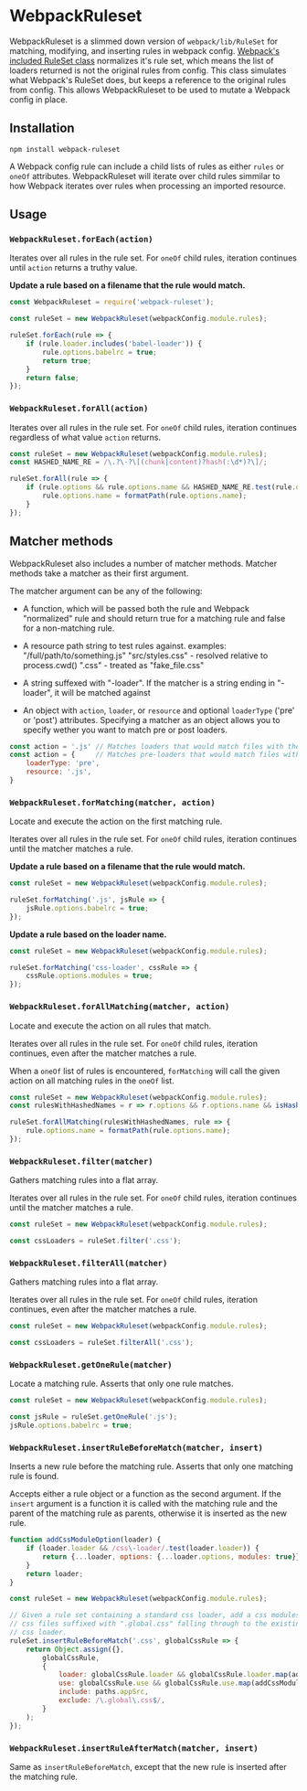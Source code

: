 # WebpackRuleset

WebpackRuleset is a slimmed down version of `webpack/lib/RuleSet` for matching, modifying, and inserting rules in webpack config. [Webpack's included RuleSet class][webpacks-rule-set] normalizes it's rule set, which means the list of loaders returned is not the original rules from config. This class simulates what Webpack's RuleSet does, but keeps a reference to the original rules from config. This allows WebpackRuleset to be used to mutate a Webpack config in place.

[webpacks-rule-set]: https://github.com/webpack/webpack/blob/v3.5.1/lib/RuleSet.js

## Installation

```
npm install webpack-ruleset
```

A Webpack config rule can include a child lists of rules as either `rules` or `oneOf` attributes. WebpackRuleset will iterate over child rules simmilar to how Webpack iterates over rules when processing an imported resource.


## Usage

### `WebpackRuleset.forEach(action)`

Iterates over all rules in the rule set. For `oneOf` child rules, iteration continues until `action` returns a truthy value.

**Update a rule based on a filename that the rule would match.**

``` javascript
const WebpackRuleset = require('webpack-ruleset');

const ruleSet = new WebpackRuleset(webpackConfig.module.rules);

ruleSet.forEach(rule => {
    if (rule.loader.includes('babel-loader')) {
        rule.options.babelrc = true;
        return true;
    }
    return false;
});
```


### `WebpackRuleset.forAll(action)`

Iterates over all rules in the rule set. For `oneOf` child rules, iteration continues regardless of what value `action` returns.

``` javascript
const ruleSet = new WebpackRuleset(webpackConfig.module.rules);
const HASHED_NAME_RE = /\.?\-?\[(chunk|content)?hash(:\d*)?\]/;

ruleSet.forAll(rule => {
    if (rule.options && rule.options.name && HASHED_NAME_RE.test(rule.options.name)) {
        rule.options.name = formatPath(rule.options.name);
    }
});
```

## Matcher methods

WebpackRuleset also includes a number of matcher methods. Matcher methods take a matcher as their first argument.

The matcher argument can be any of the following:

- A function, which will be passed both the rule and Webpack "normalized" rule and should return true for a matching rule and false for a non-matching rule.

- A resource path string to test rules against.
    examples:
        "/full/path/to/something.js"
        "src/styles.css"  -  resolved relative to process.cwd()
        ".css"            -  treated as "fake_file.css"

- A string suffexed with "-loader". If the matcher is a string ending in "-loader", it will be matched against

- An object with `action`, `loader`, or `resource` and optional `loaderType` ('pre' or 'post') attributes. Specifying a matcher as an object allows you to specify wether you want to match pre or post loaders.

``` javascript
const action = '.js' // Matches loaders that would match files with the .js extension
const action = {     // Matches pre-loaders that would match files with the .js extension
    loaderType: 'pre',
    resource: '.js',
}
```


### `WebpackRuleset.forMatching(matcher, action)`

Locate and execute the action on the first matching rule.

Iterates over all rules in the rule set. For `oneOf` child rules, iteration continues until the matcher matches a rule.

**Update a rule based on a filename that the rule would match.**

``` javascript
const ruleSet = new WebpackRuleset(webpackConfig.module.rules);

ruleSet.forMatching('.js', jsRule => {
    jsRule.options.babelrc = true;
});
```

**Update a rule based on the loader name.**

``` javascript
const ruleSet = new WebpackRuleset(webpackConfig.module.rules);

ruleSet.forMatching('css-loader', cssRule => {
    cssRule.options.modules = true;
});
```


### `WebpackRuleset.forAllMatching(matcher, action)`

Locate and execute the action on all rules that match.

Iterates over all rules in the rule set. For `oneOf` child rules, iteration continues, even after the matcher matches a rule.

When a `oneOf` list of rules is encountered, `forMatching` will call the given action on all matching rules in the `oneOf` list.

``` javascript
const ruleSet = new WebpackRuleset(webpackConfig.module.rules);
const rulesWithHashedNames = r => r.options && r.options.name && isHashedName(r.options.name);

ruleSet.forAllMatching(rulesWithHashedNames, rule => {
    rule.options.name = formatPath(rule.options.name);
});
```


### `WebpackRuleset.filter(matcher)`

Gathers matching rules into a flat array.

Iterates over all rules in the rule set. For `oneOf` child rules, iteration continues until the matcher matches a rule.

``` javascript
const ruleSet = new WebpackRuleset(webpackConfig.module.rules);

const cssLoaders = ruleSet.filter('.css');
```


### `WebpackRuleset.filterAll(matcher)`

Gathers matching rules into a flat array.

Iterates over all rules in the rule set. For `oneOf` child rules, iteration continues, even after the matcher matches a rule.

``` javascript
const ruleSet = new WebpackRuleset(webpackConfig.module.rules);

const cssLoaders = ruleSet.filterAll('.css');
```


### `WebpackRuleset.getOneRule(matcher)`

Locate a matching rule. Asserts that only one rule matches.

``` javascript
const ruleSet = new WebpackRuleset(webpackConfig.module.rules);

const jsRule = ruleSet.getOneRule('.js');
jsRule.options.babelrc = true;
```


### `WebpackRuleset.insertRuleBeforeMatch(matcher, insert)`

Inserts a new rule before the matching rule. Asserts that only one matching rule is found.

Accepts either a rule object or a function as the second argument. If the `insert` argument is a function it is called with the matching rule and the parent of the matching rule as parents, otherwise it is inserted as the new rule.

``` javascript
function addCssModuleOption(loader) {
    if (loader.loader && /css\-loader/.test(loader.loader)) {
        return {...loader, options: {...loader.options, modules: true}};
    }
    return loader;
}

const ruleSet = new WebpackRuleset(webpackConfig.module.rules);

// Given a rule set containing a standard css loader, add a css modules rule, with
// css files suffixed with ".global.css" falling through to the existing, non-modules
// css loader.
ruleSet.insertRuleBeforeMatch('.css', globalCssRule => {
    return Object.assign({},
        globalCssRule,
        {
            loader: globalCssRule.loader && globalCssRule.loader.map(addCssModuleOption),
            use: globalCssRule.use && globalCssRule.use.map(addCssModuleOption),
            include: paths.appSrc,
            exclude: /\.global\.css$/,
        }
    );
});
```


### `WebpackRuleset.insertRuleAfterMatch(matcher, insert)`

Same as `insertRuleBeforeMatch`, except that the new rule is inserted after the matching rule.
